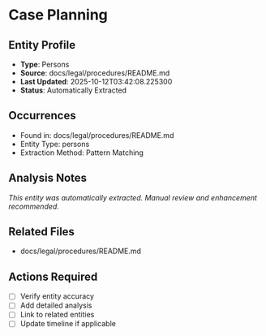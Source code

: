 # Case Planning

## Entity Profile
- **Type**: Persons
- **Source**: docs/legal/procedures/README.md
- **Last Updated**: 2025-10-12T03:42:08.225300
- **Status**: Automatically Extracted

## Occurrences
- Found in: docs/legal/procedures/README.md
- Entity Type: persons
- Extraction Method: Pattern Matching

## Analysis Notes
*This entity was automatically extracted. Manual review and enhancement recommended.*

## Related Files
- docs/legal/procedures/README.md

## Actions Required
- [ ] Verify entity accuracy
- [ ] Add detailed analysis
- [ ] Link to related entities
- [ ] Update timeline if applicable
